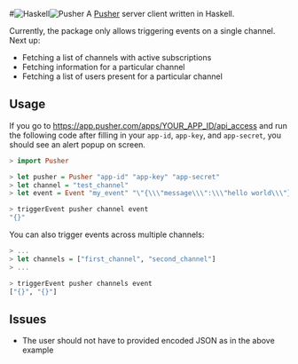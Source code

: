 #![Haskell](https://raw.githubusercontent.com/sidraval/pusher-haskell/master/assets/haskell.png)![Pusher](https://raw.githubusercontent.com/sidraval/pusher-haskell/master/assets/pusher.png)
A [Pusher](http://www.pusher.com) server client written in Haskell.

Currently, the package only allows triggering events on a single channel. Next
up:

* Fetching a list of channels with active subscriptions
* Fetching information for a particular channel
* Fetching a list of users present for a particular channel

## Usage
If you go to https://app.pusher.com/apps/YOUR_APP_ID/api_access and run the
following code after filling in your `app-id`, `app-key`, and `app-secret`, you
should see an alert popup on screen.

```haskell
> import Pusher

> let pusher = Pusher "app-id" "app-key" "app-secret"
> let channel = "test_channel"
> let event = Event "my_event" "\"{\\\"message\\\":\\\"hello world\\\"}\""

> triggerEvent pusher channel event
"{}"
```

You can also trigger events across multiple channels:
```haskell
> ...
> let channels = ["first_channel", "second_channel"]
> ...

> triggerEvent pusher channels event
["{}", "{}"]
```

## Issues
* The user should not have to provided encoded JSON as in the above example
